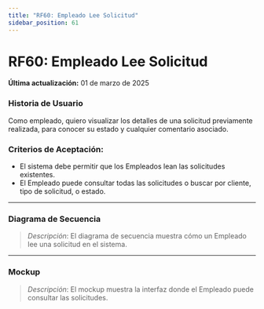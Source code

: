 ```yaml
---
title: "RF60: Empleado Lee Solicitud"  
sidebar_position: 61
---
```


# RF60: Empleado Lee Solicitud

**Última actualización:** 01 de marzo de 2025

### Historia de Usuario

Como empleado, quiero visualizar los detalles de una solicitud previamente realizada, para conocer su estado y cualquier comentario asociado.

### Criterios de Aceptación:

- El sistema debe permitir que los Empleados lean las solicitudes existentes.
- El Empleado puede consultar todas las solicitudes o buscar por cliente, tipo de solicitud, o estado.

---

### Diagrama de Secuencia

> *Descripción*: El diagrama de secuencia muestra cómo un Empleado lee una solicitud en el sistema.

---

### Mockup

> *Descripción*: El mockup muestra la interfaz donde el Empleado puede consultar las solicitudes.
